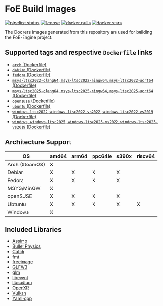 # FoE Build Images

[![pipeline status](https://git.stabletec.com/foe/build-images/badges/main/pipeline.svg)](https://git.stabletec.com/foe/build-images/commits/main)
[![license](https://img.shields.io/badge/license-Apache%202.0-blue.svg)](https://github.com/StableCoder/foe-build-images/tree/main/LICENSE)
[![docker pulls](https://img.shields.io/docker/pulls/stabletec/build-foe.svg)](https://hub.docker.com/r/stabletec/build-foe/)
[![docker stars](https://img.shields.io/docker/stars/stabletec/build-foe.svg)](https://hub.docker.com/r/stabletec/build-foe/)

The Dockers images generated from this repository are used for building the FoE-Engine project.

## Supported tags and respective `Dockerfile` links

- [`arch` (Dockerfile)](https://github.com/StableCoder/foe-build-images/tree/main/arch/)
- [`debian` (Dockerfile)](https://github.com/StableCoder/foe-build-images/tree/main/debian/)
- [`fedora` (Dockerfile)](https://github.com/StableCoder/foe-build-images/tree/main/fedora/)
- [`msys-ltsc2022-clang64`, `msys-ltsc2022-mingw64`, `msys-ltsc2022-ucrt64` (Dockerfile)](https://github.com/StableCoder/foe-build-images/tree/main/msys-ltsc2022)
- [`msys-ltsc2025-clang64`, `msys-ltsc2025-mingw64`, `msys-ltsc2025-ucrt64` (Dockerfile)](https://github.com/StableCoder/foe-build-images/tree/main/msys-ltsc2025)
- [`opensuse` (Dockerfile)](https://github.com/StableCoder/foe-build-images/tree/main/opensuse/)
- [`ubuntu` (Dockerfile)](https://github.com/StableCoder/foe-build-images/tree/main/ubuntu/)
- [`windows-ltsc2022`, `windows-ltsc2022-vs2022`, `windows-ltsc2022-vs2019` (Dockerfile)](https://github.com/StableCoder/foe-build-images/tree/main/windows-ltsc2022/)
- [`windows`, `windows-ltsc2025`, `windows-ltsc2025-vs2022`, `windows-ltsc2025-vs2019` (Dockerfile)](https://github.com/StableCoder/foe-build-images/tree/main/windows-ltsc2025/)

## Architecture Support

| OS             | amd64 | arm64 | ppc64le | s390x | riscv64 |
| -------------- | ----- | ----- | ------- | ----- | ------- |
| Arch (SteamOS) | X     |       |         |       |         |
| Debian         | X     | X     | X       | X     |         |
| Fedora         | X     | X     | X       | X     |         |
| MSYS/MinGW     | X     |       |         |       |         |
| openSUSE       | X     | X     | X       | X     |         |
| Ubtuntu        | X     | X     | X       | X     | X       |
| Windows        | X     |       |         |       |         |

## Included Libraries

- [Assimp](https://github.com/assimp/assimp)
- [Bullet Physics](https://github.com/bulletphysics/bullet3)
- [Catch](https://github.com/catchorg/Catch2)
- [fmt](https://github.com/fmtlib/fmt)
- [freeimage](https://freeimage.sourceforge.io/)
- [GLFW3](https://glfw.org)
- [glm](https://github.com/g-truc/glm)
- [libevent](https://libevent.org/)
- [libsodium](https://doc.libsodium.org/)
- [OpenXR](https://www.khronos.org/OpenXR/)
- [Vulkan](https://www.khronos.org/vulkan/)
- [Yaml-cpp](https://github.com/jbeder/yaml-cpp)